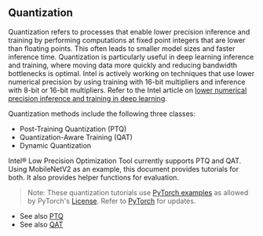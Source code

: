 ## Quantization

Quantization refers to processes that enable lower precision inference and training by performing computations at fixed point integers that are lower than floating points. This often leads to smaller model sizes and faster inference time. Quantization is particularly useful in deep learning inference and training, where moving data more quickly and reducing bandwidth bottlenecks is optimal. Intel is actively working on techniques that use lower numerical precision by using training with 16-bit multipliers and inference with 8-bit or 16-bit multipliers. Refer to the Intel article on [lower numerical precision inference and training in deep learning](https://software.intel.com/content/www/us/en/develop/articles/lower-numerical-precision-deep-learning-inference-and-training.html).

Quantization methods include the following three classes:

* Post-Training Quantization (PTQ)
* Quantization-Aware Training (QAT)
* Dynamic Quantization

Intel® Low Precision Optimization Tool currently supports PTQ and QAT. Using MobileNetV2 as an example, this document provides tutorials for both. It also provides helper functions for evaluation.

>Note: These quantization tutorials use [PyTorch examples](https://pytorch.org/tutorials/advanced/static_quantization_tutorial.html#model-architecture) as allowed by PyTorch's [License](https://github.com/pytorch/pytorch/blob/master/LICENSE). Refer to [PyTorch](https://github.com/pytorch/tutorials/blob/master/advanced_source/static_quantization_tutorial.py) for updates.


* See also [PTQ](PTQ.md)
* See also [QAT](QAT.md)
